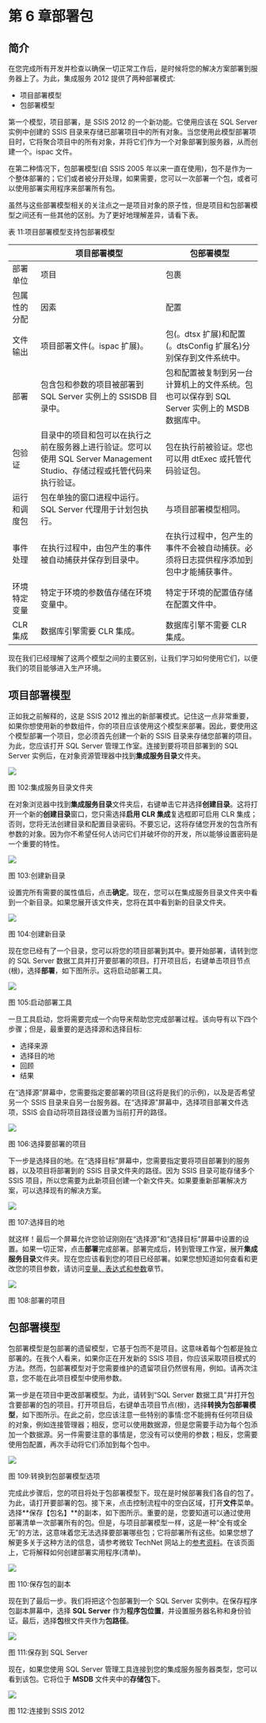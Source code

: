 # 第 6 章部署包

## 简介

在您完成所有开发并检查以确保一切正常工作后，是时候将您的解决方案部署到服务器上了。为此，集成服务 2012 提供了两种部署模式:

*   项目部署模型
*   包部署模型

第一个模型，项目部署，是 SSIS 2012 的一个新功能。它使用应该在 SQL Server 实例中创建的 SSIS 目录来存储已部署项目中的所有对象。当您使用此模型部署项目时，它将聚合项目中的所有对象，并将它们作为一个对象部署到服务器，从而创建一个。ispac 文件。

在第二种情况下，包部署模型(自 SSIS 2005 年以来一直在使用)，包不是作为一个整体部署的；它们或者被分开处理，如果需要，您可以一次部署一个包，或者可以使用部署实用程序来部署所有包。

虽然与这些部署模型相关的关注点之一是项目对象的原子性，但是项目和包部署模型之间还有一些其他的区别。为了更好地理解差异，请看下表。

表 11:项目部署模型支持包部署模型

|  | 项目部署模型 | 包部署模型 |
| --- | --- | --- |
| 部署单位 | 项目 | 包裹 |
| 包属性的分配 | 因素 | 配置 |
| 文件输出 | 项目部署文件(。ispac 扩展)。 | 包(。dtsx 扩展)和配置(。dtsConfig 扩展名)分别保存到文件系统中。 |
| 部署 | 包含包和参数的项目被部署到 SQL Server 实例上的 SSISDB 目录中。 | 包和配置被复制到另一台计算机上的文件系统。包也可以保存到 SQL Server 实例上的 MSDB 数据库中。 |
| 包验证 | 目录中的项目和包可以在执行之前在服务器上进行验证。您可以使用 SQL Server Management Studio、存储过程或托管代码来执行验证。 | 包在执行前被验证。您也可以用 dtExec 或托管代码验证包。 |
| 运行和调度包 | 包在单独的窗口进程中运行。SQL Server 代理用于计划包执行。 | 与项目部署模型相同。 |
| 事件处理 | 在执行过程中，由包产生的事件被自动捕获并保存到目录中。 | 在执行过程中，包产生的事件不会被自动捕获。必须将日志提供程序添加到包中才能捕获事件。 |
| 环境特定变量 | 特定于环境的参数值存储在环境变量中。 | 特定于环境的配置值存储在配置文件中。 |
| CLR 集成 | 数据库引擎需要 CLR 集成。 | 数据库引擎不需要 CLR 集成。 |

现在我们已经理解了这两个模型之间的主要区别，让我们学习如何使用它们，以便我们的项目能够进入生产环境。

## 项目部署模型

正如我之前解释的，这是 SSIS 2012 推出的新部署模式。记住这一点非常重要，如果你想使用新的参数组件，你的项目应该使用这个模型来部署。因此，要使用这个模型部署一个项目，您必须首先创建一个新的 SSIS 目录来存储您部署的项目。为此，您应该打开 SQL Server 管理工作室。连接到要将项目部署到的 SQL Server 实例后，在对象资源管理器中找到**集成服务目录**文件夹。

![](img/image198.jpg)

图 102:集成服务目录文件夹

在对象浏览器中找到**集成服务目录**文件夹后，右键单击它并选择**创建目录**。这将打开一个新的**创建目录**窗口，您只需选择**启用 CLR 集成**复选框即可启用 CLR 集成；否则，您将无法创建目录和配置目录密码。不要忘记，这将存储您开发的包含所有参数的对象。因为你不希望任何人访问它们并破坏你的开发，所以能够设置密码是一个重要的特性。

![](img/image199.jpg)

图 103:创建新目录

设置完所有需要的属性值后，点击**确定**。现在，您可以在集成服务目录文件夹中看到一个新目录。如果您展开该文件夹，您将在其中看到新的目录文件夹。

![](img/image200.jpg)

图 104:创建新目录

现在您已经有了一个目录，您可以将您的项目部署到其中。要开始部署，请转到您的 SQL Server 数据工具并打开要部署的项目。打开项目后，右键单击项目节点(根)，选择**部署**，如下图所示。这将启动部署工具。

![](img/image201.png)

图 105:启动部署工具

一旦工具启动，您将需要完成一个向导来帮助您完成部署过程。该向导有以下四个步骤；但是，最重要的是选择源和选择目标:

*   选择来源
*   选择目的地
*   回顾
*   结果

在“选择源”屏幕中，您需要指定要部署的项目(这将是我们的示例)，以及是否希望另一个 SSIS 目录来自另一台服务器。在“选择源”屏幕中，选择项目部署文件选项，SSIS 会自动将项目路径设置为当前打开的路径。

![](img/image202.jpg)

图 106:选择要部署的项目

下一步是选择目的地。在“选择目标”屏幕中，您需要指定要将项目部署到的服务器，以及项目将部署到的 SSIS 目录文件夹的路径。因为 SSIS 目录可能存储多个 SSIS 项目，所以您需要为此新项目创建一个新文件夹。如果要重新部署解决方案，可以选择现有的解决方案。

![](img/fig107.png)

图 107:选择目的地

就这样！最后一个屏幕允许您验证刚刚在“选择源”和“选择目标”屏幕中设置的设置。如果一切正常，点击**部署**完成部署。部署完成后，转到管理工作室，展开**集成服务目录**文件夹。现在您应该看到您的项目已经部署。如果您想知道如何查看和更改您的项目参数，请访问[变量、表达式和参数](5.html#_Chapter_5_)章节。

![](img/image204.jpg)

图 108:部署的项目

## 包部署模型

包部署模型是包部署的遗留模型，它基于包而不是项目。这意味着每个包都是独立部署的。在我个人看来，如果你正在开发新的 SSIS 项目，你应该采取项目模式的方法。然而，包部署模型对于您需要维护的遗留项目仍然很有用，例如。请再次注意，您不能在此项目模型中使用参数。

第一步是在项目中更改部署模型。为此，请转到“SQL Server 数据工具”并打开包含要部署的包的项目。打开项目后，右键单击项目节点(根)，选择**转换为包部署模型**，如下图所示。在此之前，您应该注意一些特别的事情:您不能拥有任何项目级的对象，例如连接管理器；相反，您可以使用数据源，但是您需要手动为每个包添加一个数据源。另一件需要注意的事情是，您没有可以使用的参数；相反，您需要使用包配置，再次手动将它们添加到每个包中。

![](img/image205.png)

图 109:转换到包部署模型选项

完成此步骤后，您的项目将处于包部署模型下。现在是时候部署我们各自的包了。为此，请打开要部署的包。接下来，点击控制流程中的空白区域，打开**文件**菜单。选择**保存【包名】**的副本，如下图所示。重要的是，您要知道可以通过使用部署清单一次部署所有的包。但是，与项目部署模型一样，这是一种“全有或全无”的方法，这意味着您无法选择要部署哪些包；它将部署所有这些。如果您想了解更多关于这种方法的信息，请参考微软 TechNet 网站上的[参考资料](http://technet.microsoft.com/en-us/library/ms137952.aspx)。在该页面上，它将解释如何创建部署实用程序(清单)。

![](img/image206.png)

图 110:保存包的副本

现在到了最后一步。我们将把这个包部署到一个 SQL Server 实例中。在保存程序包副本屏幕中，选择 **SQL Server** 作为**程序包位置**，并设置服务器名称和身份验证。最后，选择**包**根文件夹作为**包路径**。

![](img/image207.jpg)

图 111:保存到 SQL Server

现在，如果您使用 SQL Server 管理工具连接到您的集成服务服务器类型，您可以看到该包。它将位于 **MSDB** 文件夹中的**存储包**下。

![](img/image208.jpg)

图 112:连接到 SSIS 2012